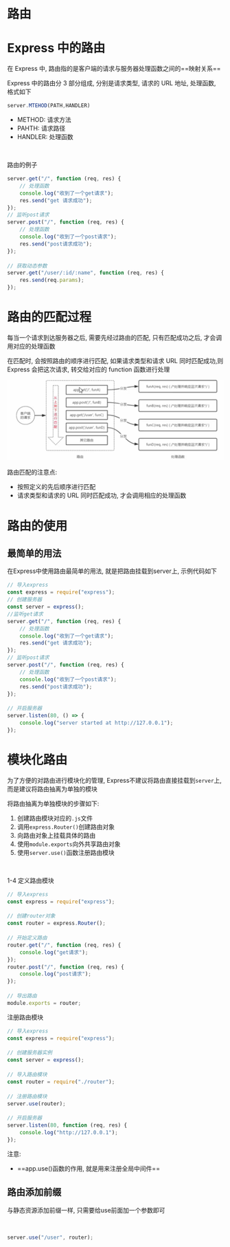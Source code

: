 # 路由

# Express 中的路由

在 Express 中, 路由指的是客户端的请求与服务器处理函数之间的==映射关系==

Express 中的路由分 3 部分组成, 分别是请求类型, 请求的 URL 地址, 处理函数, 格式如下

```js
server.MTEHOD(PATH,HANDLER)
```

* METHOD: 请求方法
* PAHTH: 请求路径
* HANDLER: 处理函数

‍

路由的例子

```js
server.get("/", function (req, res) {
    // 处理函数
    console.log("收到了一个get请求");
    res.send("get 请求成功");
});
// 监听post请求
server.post("/", function (req, res) {
    // 处理函数
    console.log("收到了一个post请求");
    res.send("post请求成功");
});

// 获取动态参数
server.get("/user/:id/:name", function (req, res) {
    res.send(req.params);
});
```

# 路由的匹配过程

每当一个请求到达服务器之后, 需要先经过路由的匹配, 只有匹配成功之后, 才会调用对应的处理函数

在匹配时, 会按照路由的顺序进行匹配, 如果请求类型和请求 URL 同时匹配成功,则 Express 会把这次请求, 转交给对应的 function 函数进行处理

![Snipaste_2022-09-01_15-46-00](assets/Snipaste_2022-09-01_15-46-00-20220901154603-9mlqmpz.png)​

路由匹配的注意点:

* 按照定义的先后顺序进行匹配
* 请求类型和请求的 URL 同时匹配成功, 才会调用相应的处理函数

# 路由的使用

## 最简单的用法

在Express中使用路由最简单的用法, 就是把路由挂载到server上, 示例代码如下

```js
// 导入express
const express = require("express");
// 创建服务器
const server = express();
//监听get请求
server.get("/", function (req, res) {
    // 处理函数
    console.log("收到了一个get请求");
    res.send("get 请求成功");
});
// 监听post请求
server.post("/", function (req, res) {
    // 处理函数
    console.log("收到了一个post请求");
    res.send("post请求成功");
});

// 开启服务器
server.listen(80, () => {
    console.log("server started at http://127.0.0.1");
});
```

# 模块化路由

为了方便的对路由进行模块化的管理, Express不建议将路由直接挂载到`server`上, 而是建议将路由抽离为单独的模块

将路由抽离为单独模块的步骤如下:

1. 创建路由模块对应的`.js`文件
2. 调用`express.Router()`创建路由对象
3. 向路由对象上挂载具体的路由
4. 使用`module.exports`向外共享路由对象
5. 使用`server.use()`函数注册路由模块

‍

1-4 定义路由模块

```js
// 导入express
const express = require("express");

// 创建router对象
const router = express.Router();

// 开始定义路由
router.get("/", function (req, res) {
    console.log("get请求");
});
router.post("/", function (req, res) {
    console.log("post请求");
});

// 导出路由
module.exports = router;
```

注册路由模块

```js
// 导入express
const express = require("express");

// 创建服务器实例
const server = express();

// 导入路由模块
const router = require("./router");

// 注册路由模块
server.use(router);

// 开启服务器
server.listen(80, function (req, res) {
    console.log("http://127.0.0.1");
});
```

注意: 

* ==app.use()函数的作用, 就是用来注册全局中间件==

## 路由添加前缀

与静态资源添加前缀一样, 只需要给use前面加一个参数即可

‍

```js
server.use("/user", router);
```

